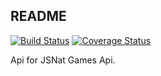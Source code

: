 ## README
[![Build Status](https://travis-ci.org/n8rzz/games-api.svg?branch=master)](https://travis-ci.org/n8rzz/games-api)
[![Coverage Status](https://coveralls.io/repos/github/n8rzz/games-api/badge.svg?branch=develop)](https://coveralls.io/github/n8rzz/games-api?branch=develop)

Api for JSNat Games Api.
